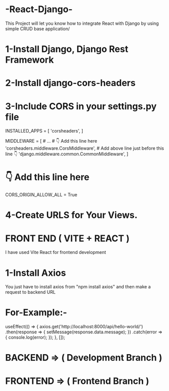 # -React-Django-
This Project will let you know how to integrate React with Django by using simple CRUD base application/
# 1-Install Django, Django Rest Framework 

# 2-Install django-cors-headers

# 3-Include CORS in your settings.py file
INSTALLED_APPS = [
    'corsheaders',
]

MIDDLEWARE = [
    # ...
    # 👇 Add this line here
    'corsheaders.middleware.CorsMiddleware',
    # Add above line just before this line 👇
    'django.middleware.common.CommonMiddleware',
]

# 👇 Add this line here
CORS_ORIGIN_ALLOW_ALL = True

# 4-Create URLS for Your Views.

# FRONT END ( VITE + REACT )
I have used Vite React for frontend development

# 1-Install Axios
You just have to install axios from "npm install axios" and then make a request to backend URL
# For-Example:-

useEffect(() => {
    axios.get('http://localhost:8000/api/hello-world/')
      .then(response => {
        setMessage(response.data.message);
      })
      .catch(error => {
        console.log(error);
      });
  }, []);

  # BACKEND => ( Development Branch )
  # FRONTEND => ( Frontend Branch )
